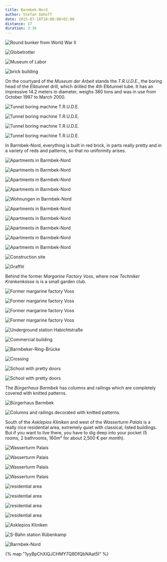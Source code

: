 ```yaml
---
title: Barmbek-Nord
author: Stefan Imhoff
date: 2015-07-18T18:00:00+02:00
distance: 17
duration: 3:36
---
```


![Round bunker from World War II](/assets/images/districts/barmbek-nord-01.jpg)

![Globetrotter](/assets/images/districts/barmbek-nord-04.jpg)

![Museum of Labor](/assets/images/districts/barmbek-nord-03.jpg)

![brick building](/assets/images/districts/barmbek-nord-02.jpg)

On the courtyard of the _Museum der Arbeit_ stands the _T.R.U.D.E._, the boring head of the Elbtunnel drill, which drilled the 4th Elbtunnel tube. It has an impressive 14.2 meters in diameter, weighs 380 tons and was in use from October 1997 to March 2000.

![Tunnel boring machine T.R.U.D.E.](/assets/images/districts/barmbek-nord-11.jpg)

![Tunnel boring machine T.R.U.D.E.](/assets/images/districts/barmbek-nord-10.jpg)

![Tunnel boring machine T.R.U.D.E.](/assets/images/districts/barmbek-nord-09.jpg)

![Tunnel boring machine T.R.U.D.E.](/assets/images/districts/barmbek-nord-08.jpg)

In Barmbek-Nord, everything is built in red brick, in parts really pretty and in a variety of reds and patterns, so that no uniformity arises.

![Apartments in Barmbek-Nord](/assets/images/districts/barmbek-nord-21.jpg)

![Apartments in Barmbek-Nord](/assets/images/districts/barmbek-nord-20.jpg)

![Apartments in Barmbek-Nord](/assets/images/districts/barmbek-nord-19.jpg)

![Apartments in Barmbek-Nord](/assets/images/districts/barmbek-nord-18.jpg)

![Wohnungen in Barmbek-Nord](/assets/images/districts/barmbek-nord-17.jpg)

![Apartments in Barmbek-Nord](/assets/images/districts/barmbek-nord-16.jpg)

![Apartments in Barmbek-Nord](/assets/images/districts/barmbek-nord-15.jpg)

![Apartments in Barmbek-Nord](/assets/images/districts/barmbek-nord-14.jpg)

![Apartments in Barmbek-Nord](/assets/images/districts/barmbek-nord-13.jpg)

![Apartments in Barmbek-Nord](/assets/images/districts/barmbek-nord-12.jpg)

![Construction site](/assets/images/districts/barmbek-nord-22.jpg)

![Graffiti](/assets/images/districts/barmbek-nord-23.jpg)

Behind the former _Margarine Factory Voss_, where now _Techniker Krankenkasse_ is is a small garden club.

![Former margarine factory Voss](/assets/images/districts/barmbek-nord-24.jpg)

![Former margarine factory Voss](/assets/images/districts/barmbek-nord-27.jpg)

![Former margarine factory Voss](/assets/images/districts/barmbek-nord-26.jpg)

![Former margarine factory Voss](/assets/images/districts/barmbek-nord-25.jpg)

![Underground station Habichtstraße](/assets/images/districts/barmbek-nord-28.jpg)

![Commercial building](/assets/images/districts/barmbek-nord-33.jpg)

![Barmbeker-Ring-Brücke](/assets/images/districts/barmbek-nord-32.jpg)

![Crossing](/assets/images/districts/barmbek-nord-31.jpg)

![School with pretty doors](/assets/images/districts/barmbek-nord-30.jpg)

![School with pretty doors](/assets/images/districts/barmbek-nord-29.jpg)

The _Bürgerhaus Barmbek_ has columns and railings which are completely covered with knitted patterns.

![Bürgerhaus Barmbek](/assets/images/districts/barmbek-nord-34.jpg)

![Columns and railings decorated with knitted patterns.](/assets/images/districts/barmbek-nord-35.jpg)

South of the _Asklepios Kliniken_ and west of the _Wasserturm Palais_ is a really nice residential area, extremely quiet with classical, listed buildings. But if you want to live there, you have to dig deep into your pocket (5 rooms, 2 bathrooms, 160m² for about 2,500 € per month).

![Wasserturm Palais](/assets/images/districts/barmbek-nord-36.jpg)

![Wasserturm Palais](/assets/images/districts/barmbek-nord-37.jpg)

![Wasserturm Palais](/assets/images/districts/barmbek-nord-39.jpg)

![Wasserturm Palais](/assets/images/districts/barmbek-nord-38.jpg)

![residential area](/assets/images/districts/barmbek-nord-45.jpg)

![residential area](/assets/images/districts/barmbek-nord-44.jpg)

![residential area](/assets/images/districts/barmbek-nord-46.jpg)

![residential area](/assets/images/districts/barmbek-nord-42.jpg)

![Asklepios Kliniken](/assets/images/districts/barmbek-nord-47.jpg)

![S-Bahn station Rübenkamp](/assets/images/districts/barmbek-nord-48.jpg)

![Barmbek-Nord](/assets/images/map/barmbek-nord.jpg)

{% map "1yyBpChXiQJCHMY7Q8DfQbNAat5I" %}
